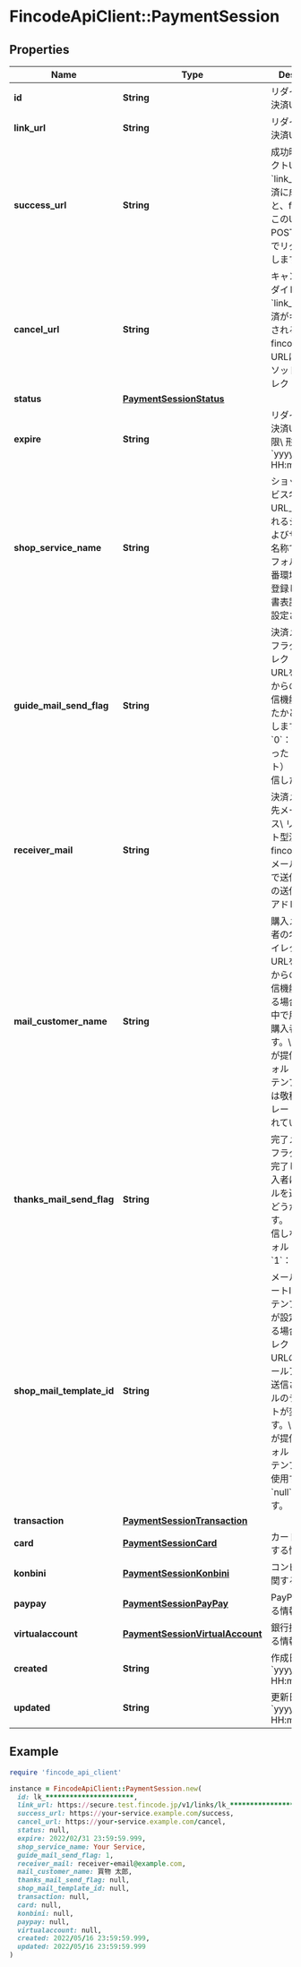 # FincodeApiClient::PaymentSession

## Properties

| Name | Type | Description | Notes |
| ---- | ---- | ----------- | ----- |
| **id** | **String** | リダイレクト型決済URL ID  | [optional] |
| **link_url** | **String** | リダイレクト型決済URL  | [optional] |
| **success_url** | **String** | 成功時リダイレクトURL\\ &#x60;link_url&#x60;上で決済に成功すると、fincodeはこのURLにPOSTメソッドでリダイレクトします。  | [optional] |
| **cancel_url** | **String** | キャンセル時リダイレクトURL\\ &#x60;link_url&#x60;上で決済がキャンセルされると、fincodeはこのURLにPOSTメソッドでリダイレクトします。  | [optional] |
| **status** | [**PaymentSessionStatus**](PaymentSessionStatus.md) |  | [optional] |
| **expire** | **String** | リダイレクト型決済URL 有効期限\\ 形式： &#x60;yyyy/MM/dd HH:mm:ss.SSS&#x60;  | [optional] |
| **shop_service_name** | **String** | ショップ／サービス名\\ 決済URL上で表示されるショップおよびサービスの名称です。\\ \\ デフォルトでは本番環境申請時に登録した「明細書表記」の値が設定されます。  | [optional] |
| **guide_mail_send_flag** | **String** | 決済メール 送信フラグ\\ リダイレクト型決済URLをfincodeからのメール送信機能で送信したかどうかを示します。  - &#x60;0&#x60;：送信しなかった（デフォルト） - &#x60;1&#x60;：送信した  | [optional] |
| **receiver_mail** | **String** | 決済メール 送信先メールアドレス\\ リダイレクト型決済URLをfincodeからのメール送信機能で送信する場合の送信先メールアドレスです。  | [optional] |
| **mail_customer_name** | **String** | 購入メール 購入者の名前\\ リダイレクト型決済URLをfincodeからのメール送信機能で送信する場合のメール中で用いられる購入者の名前です。\\ \\ fincodeが提供するデフォルトのメールテンプレートでは敬称がテンプレート側に含まれています。  | [optional] |
| **thanks_mail_send_flag** | **String** | 完了メール 送信フラグ\\ 決済が完了した際に購入者に完了メールを送信するかどうかを示します。  - &#x60;0&#x60;：送信しない（デフォルト） - &#x60;1&#x60;：送信する  | [optional] |
| **shop_mail_template_id** | **String** | メールテンプレートID\\ メールテンプレートIDが設定されている場合、リダイレクト型決済URLの送信先メールアドレスに送信されるメールのテンプレートが変更されます。\\ \\ fincodeが提供するデフォルトのメールテンプレートを使用する場合は&#x60;null&#x60;を設定します。  | [optional] |
| **transaction** | [**PaymentSessionTransaction**](PaymentSessionTransaction.md) |  | [optional] |
| **card** | [**PaymentSessionCard**](PaymentSessionCard.md) | カード決済に関する情報  | [optional] |
| **konbini** | [**PaymentSessionKonbini**](PaymentSessionKonbini.md) | コンビニ決済に関する情報  | [optional] |
| **paypay** | [**PaymentSessionPayPay**](PaymentSessionPayPay.md) | PayPayに関する情報  | [optional] |
| **virtualaccount** | [**PaymentSessionVirtualAccount**](PaymentSessionVirtualAccount.md) | 銀行振込に関する情報  | [optional] |
| **created** | **String** | 作成日\\ 形式：&#x60;yyyy/MM/dd HH:mm:ss.SSS&#x60;  | [optional] |
| **updated** | **String** | 更新日\\ 形式：&#x60;yyyy/MM/dd HH:mm:ss.SSS&#x60;  | [optional] |

## Example

```ruby
require 'fincode_api_client'

instance = FincodeApiClient::PaymentSession.new(
  id: lk_**********************,
  link_url: https://secure.test.fincode.jp/v1/links/lk_**********************,
  success_url: https://your-service.example.com/success,
  cancel_url: https://your-service.example.com/cancel,
  status: null,
  expire: 2022/02/31 23:59:59.999,
  shop_service_name: Your Service,
  guide_mail_send_flag: 1,
  receiver_mail: receiver-email@example.com,
  mail_customer_name: 買物 太郎,
  thanks_mail_send_flag: null,
  shop_mail_template_id: null,
  transaction: null,
  card: null,
  konbini: null,
  paypay: null,
  virtualaccount: null,
  created: 2022/05/16 23:59:59.999,
  updated: 2022/05/16 23:59:59.999
)
```

